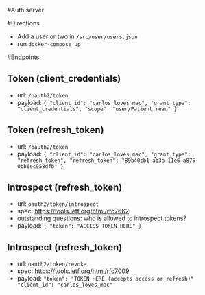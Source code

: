 #Auth server

#Directions
- Add a user or two in `/src/user/users.json`
- run `docker-compose up`

#Endpoints
## Token (client_credentials)
- url: `/oauth2/token`
- payload: 
`{
	"client_id": "carlos_loves_mac",
	"grant_type": "client_credentials",
	"scope": "user/Patient.read"
 }`

## Token (refresh_token)
- url: `/oauth2/token`
- payload:
`{
 	"client_id": "carlos_loves_mac",
 	"grant_type": "refresh_token",
 	"refresh_token": "89b40cb1-ab3a-11e6-a875-0bb6ec958dfb"
 }`


## Introspect (refresh_token)
- url: `oauth2/token/introspect`
- spec: https://tools.ietf.org/html/rfc7662
- outstanding questions: who is allowed to introspect tokens?
- payload:
`
{
	"token": "ACCESS TOKEN HERE"
}
`

## Introspect (refresh_token)
- url: `oauth2/token/revoke`
- spec: https://tools.ietf.org/html/rfc7009
- payload:
`
	"token": "TOKEN HERE (accepts access or refresh)"
	"client_id": "carlos_loves_mac"
`

